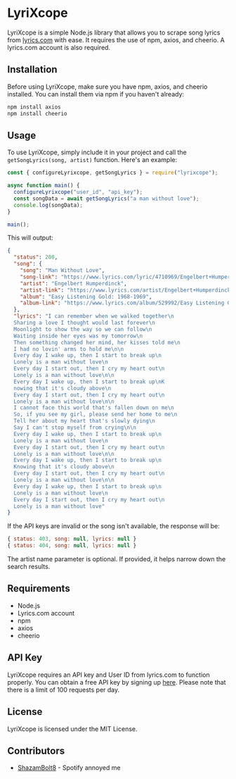 # LyriXcope

LyriXcope is a simple Node.js library that allows you to scrape song lyrics from [lyrics.com](https://www.lyrics.com/) with ease. It requires the use of npm, axios, and cheerio. A lyrics.com account is also required.

## Installation

Before using LyriXcope, make sure you have npm, axios, and cheerio installed. You can install them via npm if you haven't already:

```bash
npm install axios
npm install cheerio
```

## Usage

To use LyriXcope, simply include it in your project and call the `getSongLyrics(song, artist)` function. Here's an example:

```javascript
const { configureLyrixcope, getSongLyrics } = require("lyrixcope");

async function main() {
  configureLyrixcope("user_id", "api_key");
  const songData = await getSongLyrics("a man without love");
  console.log(songData);
}

main();
```

This will output:

```json
{
  "status": 200,
  "song": {
    "song": "Man Without Love",
    "song-link": "https://www.lyrics.com/lyric/4710969/Engelbert+Humperdinck/Man+Without+Love",
    "artist": "Engelbert Humperdinck",
    "artist-link": "https://www.lyrics.com/artist/Engelbert+Humperdinck/14870",
    "album": "Easy Listening Gold: 1968-1969",
    "album-link": "https://www.lyrics.com/album/529992/Easy Listening Gold: 1968-1969"
  },
  "lyrics": "I can remember when we walked together\n
  Sharing a love I thought would last forever\n
  Moonlight to show the way so we can follow\n
  Waiting inside her eyes was my tomorrow\n
  Then something changed her mind, her kisses told me\n
  I had no lovin' arms to hold me\n\n
  Every day I wake up, then I start to break up\n
  Lonely is a man without love\n
  Every day I start out, then I cry my heart out\n
  Lonely is a man without love\n\n
  Every day I wake up, then I start to break up\nK
  nowing that it's cloudy above\n
  Every day I start out, then I cry my heart out\n
  Lonely is a man without love\n\n
  I cannot face this world that's fallen down on me\n
  So, if you see my girl, please send her home to me\n
  Tell her about my heart that's slowly dying\n
  Say I can't stop myself from crying\n\n
  Every day I wake up, then I start to break up\n
  Lonely is a man without love\n
  Every day I start out, then I cry my heart out\n
  Lonely is a man without love\n\n
  Every day I wake up, then I start to break up\n
  Knowing that it's cloudy above\n
  Every day I start out, then I cry my heart out\n
  Lonely is a man without love\n\n
  Every day I wake up, then I start to break up\n
  Lonely is a man without love\n
  Every day I start out, then I cry my heart out\n
  Lonely is a man without love"
}

```

If the API keys are invalid or the song isn't available, the response will be:

```js
{ status: 403, song: null, lyrics: null }
{ status: 404, song: null, lyrics: null }
```

The artist name parameter is optional. If provided, it helps narrow down the search results.

## Requirements

- Node.js
- Lyrics.com account
- npm
- axios
- cheerio

## API Key

LyriXcope requires an API key and User ID from lyrics.com to function properly. You can obtain a free API key by signing up [here](https://www.lyrics.com/api.php). Please note that there is a limit of 100 requests per day.

## License

LyriXcope is licensed under the MIT License.

## Contributors

- [ShazamBolt8](https://github.com/shazambolt8) - Spotify annoyed me
